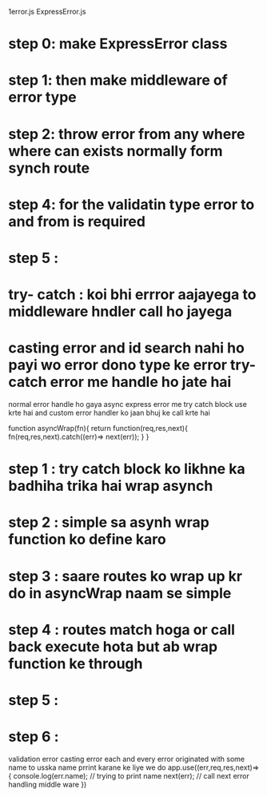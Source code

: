 1error.js
ExpressError.js


<!--what to do   -->
# step 0:  make ExpressError class 
# step 1:  then make middleware of error type 
# step 2:  throw error from any where where can exists normally form synch route 
# step 4:   for the validatin type error to and from is required 
# step 5 : 


# try- catch : koi bhi errror aajayega to middleware hndler call ho jayega 

# casting error and id search nahi ho payi wo error dono type ke error try-catch error me handle ho jate hai 

<!--  -->
normal error handle ho gaya 
async express error me try catch block use krte hai and custom error handler ko jaan bhuj ke call krte hai 



<!-- wrap asych -->
function asyncWrap(fn){
    return function(req,res,next){
        fn(req,res,next).catch((err)=> next(err));
    }
}


# step 1 : try catch block ko likhne ka badhiha trika hai wrap asynch 
# step 2 : simple sa asynh wrap function ko define karo 
# step 3 : saare routes ko wrap up kr do in asyncWrap naam se simple 
# step 4 : routes match hoga or call back execute hota but ab wrap function ke through   
# step 5 : 
# step 6 : 

<!-- ------------------------------ -->




<!-- error  -->
validation error 
casting error 
each and every error originated with some name to usska name prrint karane ke liye we do 
app.use((err,req,res,next)=>{
    console.log(err.name); // trying to print name 
    next(err); // call next error handling middle ware 
})

<!-- ------------------------------ -->